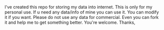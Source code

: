 I've created this repo for storing my data into internet. This is only for my personal use. If u need any data/info of mine you can use it.
You can modify it if you want. Please do not use any data for commercial.
Even you can fork it and help me to get something better. You're welcome.
Thanks,
